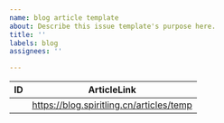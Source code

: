 ```yaml
---
name: blog article template
about: Describe this issue template's purpose here.
title: ''
labels: blog
assignees: ''

---
```


| ID | ArticleLink |
| --- | --- |
|      |   https://blog.spiritling.cn/articles/temp   |
